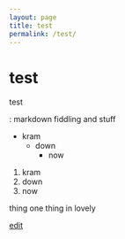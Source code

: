 ```yaml
---
layout: page
title: test
permalink: /test/
---
```


# test

test

:  markdown fiddling and stuff

* kram
  * down
    * now

1. kram
2. down
3. now

thing one
 thing in
 lovely


[edit](https://github.com/exfinium/isought/edit/master/test.md)

